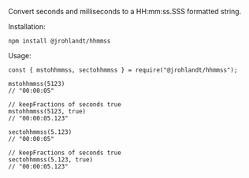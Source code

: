 Convert seconds and milliseconds to a HH:mm:ss.SSS formatted string.

Installation:

```
npm install @jrohlandt/hhmmss
```

Usage:

```
const { mstohhmmss, sectohhmmss } = require("@jrohlandt/hhmmss");

mstohhmmss(5123)
// "00:00:05"

// keepFractions of seconds true
mstohhmmss(5123, true)
// "00:00:05.123"

sectohhmmss(5.123)
// "00:00:05"

// keepFractions of seconds true
sectohhmmss(5.123, true)
// "00:00:05.123"

```
